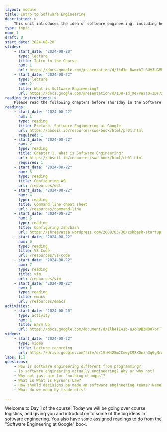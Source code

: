 ```yaml
---
layout: module
title: Intro to Software Engineering
description: > 
    This unit introduces the idea of software engineering, including how it is similar and different from programming, and a host of considerations for building software that is scalable and maintainable over time.  
type: topic
num: 1
draft: 0
start_date: 2024-08-20
slides:
    - start_date: "2024-08-20"
      type: lecture
      title: Intro to the Course
      num: 1
      url: https://docs.google.com/presentation/d/1kd3e-BwmrhI-BUV3UGMbqBDdukMOSAmd/edit?usp=sharing&ouid=113376576186080604800&rtpof=true&sd=true
    - start_date: "2024-08-22"
      type: lecture
      num: 2
      title: What is Software Engineering?
      url: https://docs.google.com/presentation/d/1DR-1d_XeFVWaaO-ZDs7X6N6nFQICx2gI/edit?usp=sharing&ouid=113376576186080604800&rtpof=true&sd=true
reading_instructions: >
    Please read the following chapters before Thursday in the Software Engineering at Google book:
readings: 
    - start_date: "2024-08-22"
      num: 1
      type: reading
      title: Preface. Software Engineering at Google
      url: https://abseil.io/resources/swe-book/html/pr01.html
      required: 1
    - start_date: "2024-08-22"
      num: 2
      type: reading
      title: Chapter 1. What is Software Engineering?
      url: https://abseil.io/resources/swe-book/html/ch01.html
      required: 1
    - start_date: "2024-08-22"
      num: 3
      type: reading
      title: Configuring WSL
      url: /resources/wsl
    - start_date: "2024-08-22"
      num: 4
      type: reading
      title: Command line cheat sheet
      url: /resources/command-line
    - start_date: "2024-08-22"
      num: 5
      type: reading
      title: Configuring zsh/bash
      url: https://shreevatsa.wordpress.com/2008/03/30/zshbash-startup-files-loading-order-bashrc-zshrc-etc/
    - start_date: "2024-08-22"
      num: 6
      type: reading
      title: VS Code
      url: /resources/vs-code
    - start_date: "2024-08-22"
      num: 7
      type: reading
      title: vim
      url: /resources/vim
    - start_date: "2024-08-22"
      num: 8
      type: reading
      title: emacs
      url: /resources/emacs
activities:
    - start_date: "2024-08-20"
      type: activity
      num: 1
      title: Warm Up
      url: https://docs.google.com/document/d/1lb4iE41b-aJoR9B3M007bYTT-m3p9E8D/edit#heading=h.gl8cimderpa9
videos:
    - start_date: "2024-08-22"
      type: video
      title: Lecture recording
      url: https://drive.google.com/file/d/1VrM42SmCCmwyC98XQnzn3q6gNrAkMsac/view?usp=drive_link
labs: [1]
questions:
    - How is software engineering different from programming?
    - Is software engineering actually engineering? Why or why not?
    - Why not just aim for "nothing changes"?
    - What is What is Hyrum's Law?
    - How should decisions be made on software engineering teams? Name some better and worse ways of making decisions.
    - What do we mean by trade-offs?

---
```


Welcome to Day 1 of the course! Today we will be going over course logistics, and giving you and introduction to some of the big ideas in software engineering. You also have some assigned readings to do from the "Software Engineering at Google" book.

